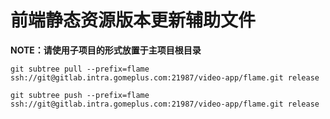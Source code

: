 前端静态资源版本更新辅助文件
==============================

**NOTE：请使用子项目的形式放置于主项目根目录**

`git subtree pull --prefix=flame ssh://git@gitlab.intra.gomeplus.com:21987/video-app/flame.git release`

`git subtree push --prefix=flame ssh://git@gitlab.intra.gomeplus.com:21987/video-app/flame.git release`
